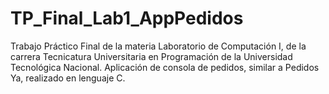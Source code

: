 # TP_Final_Lab1_AppPedidos

Trabajo Práctico Final de la materia Laboratorio de Computación I, de la carrera Tecnicatura Universitaria en Programación de la Universidad Tecnológica Nacional.
Aplicación de consola de pedidos, similar a Pedidos Ya, realizado en lenguaje C.
